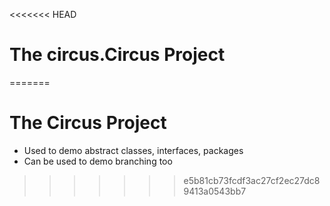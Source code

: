 <<<<<<< HEAD
# The circus.Circus Project
=======
# The Circus Project

* Used to demo abstract classes, interfaces, packages
* Can be used to demo branching too
>>>>>>> e5b81cb73fcdf3ac27cf2ec27dc89413a0543bb7

